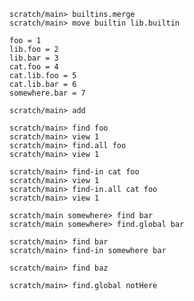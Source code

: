 ```ucm:hide
scratch/main> builtins.merge
scratch/main> move builtin lib.builtin
```

```unison:hide
foo = 1
lib.foo = 2
lib.bar = 3
cat.foo = 4
cat.lib.foo = 5
cat.lib.bar = 6
somewhere.bar = 7
```

```ucm:hide
scratch/main> add
```

```ucm
scratch/main> find foo
scratch/main> view 1
scratch/main> find.all foo
scratch/main> view 1
```

```ucm
scratch/main> find-in cat foo
scratch/main> view 1
scratch/main> find-in.all cat foo
scratch/main> view 1
```

```ucm
scratch/main somewhere> find bar
scratch/main somewhere> find.global bar
```

```ucm
scratch/main> find bar
scratch/main> find-in somewhere bar
```

```ucm:error
scratch/main> find baz
```

```ucm:error
scratch/main> find.global notHere
```
